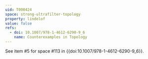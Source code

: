 ```yaml
---
uid: T000424
space: strong-ultrafilter-topology
property: lindelof
value: false
refs:
  - doi: 10.1007/978-1-4612-6290-9_6
    name: Counterexamples in Topology
---
```

See item #5 for space #113 in {{doi:10.1007/978-1-4612-6290-9_6}}.
